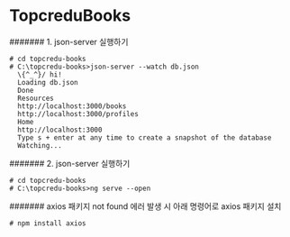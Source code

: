 # TopcreduBooks



####### 1. json-server 실행하기
```
# cd topcredu-books
# C:\topcredu-books>json-server --watch db.json
  \{^_^}/ hi!
  Loading db.json
  Done
  Resources
  http://localhost:3000/books
  http://localhost:3000/profiles
  Home
  http://localhost:3000
  Type s + enter at any time to create a snapshot of the database
  Watching...
```

####### 2. json-server 실행하기
```
# cd topcredu-books
# C:\topcredu-books>ng serve --open
```


####### axios 패키지 not found 에러 발생 시 아래 명령어로 axios 패키지 설치  
```
# npm install axios
```
